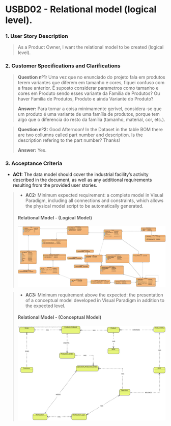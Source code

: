 # USBD02 - Relational model (logical level).

### 1. User Story Description

> As a Product Owner, I want the relational model to be created (logical level).


### 2. Customer Specifications and Clarifications

> **Question nº1:** Uma vez que no enunciado do projeto fala em produtos terem variantes que diferem em tamanho e cores, fiquei confuso com a frase anterior. É suposto considerar parametros como tamanho e cores em Produto sendo esses variante da Familia de Produtos? Ou haver Familia de Produtos, Produto e ainda Variante do Produto?
>
> **Answer:** Para tornar a coisa minimamente gerível, considera-se que um produto é uma variante de uma família de produtos, porque tem algo que o diferencia do resto da família (tamanho, material, cor, etc.).

> **Question nº2:** Good Afternoon! In the Dataset in the table BOM there are two collumns called part number and description. Is the description refering to the part number? Thanks!
>
> **Answer:** Yes.



### 3. Acceptance Criteria

* **AC1:** The data model should cover the industrial facility’s activity described in the
  document, as well as any additional requirements resulting from the provided
  user stories.

>* **AC2:** Minimum expected requirement: a complete model in Visual Paradigm, including all connections and constraints, which allows the physical model
   script to be automatically generated.
>#### Relational Model - (Logical Model)
>![System Sequence Diagram - Alternative One](svg/USBD10-relational-model.png)


>* **AC3:** Minimum requirement above the expected: the presentation of a conceptual
   model developed in Visual Paradigm in addition to the expected level.
>#### Relational Model - (Conceptual Model)
>![System Sequence Diagram - Alternative One](svg/USBD02-conceptual-model.svg)


